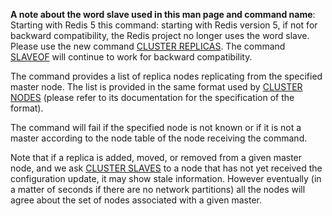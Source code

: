 **A note about the word slave used in this man page and command name**: Starting with Redis 5 this command: starting with Redis version 5, if not for backward compatibility, the Redis project no longer uses the word slave. Please use the new command [CLUSTER REPLICAS](/commands/cluster-replicas). The command [SLAVEOF](/commands/slaveof) will continue to work for backward compatibility.

The command provides a list of replica nodes replicating from the specified
master node. The list is provided in the same format used by [CLUSTER NODES](/commands/cluster-nodes) (please refer to its documentation for the specification of the format).

The command will fail if the specified node is not known or if it is not
a master according to the node table of the node receiving the command.

Note that if a replica is added, moved, or removed from a given master node,
and we ask [CLUSTER SLAVES](/commands/cluster-slaves) to a node that has not yet received the
configuration update, it may show stale information. However eventually
(in a matter of seconds if there are no network partitions) all the nodes
will agree about the set of nodes associated with a given master.

